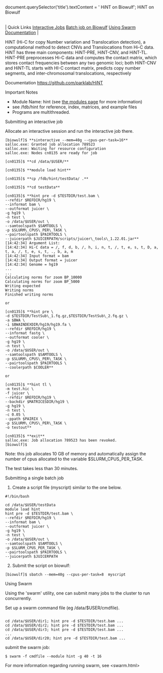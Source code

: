

document.querySelector('title').textContent = ' HiNT on Biowulf';
 HiNT on Biowulf


|  |
| --- |
| 
Quick Links
[Interactive Jobs](#int)
[Batch job on Biowulf](#batch)
[Using Swarm](#swarm)
[Documentation](#doc)
 |


HiNT (Hi-C for copy Number variation and Translocation detection), a computational method to detect CNVs and Translocations from Hi-C data. HiNT has three main components: HiNT-PRE, HiNT-CNV, and HiNT-TL. HiNT-PRE preprocesses Hi-C data and computes the contact matrix, which stores contact frequencies between any two genomic loci; both HiNT-CNV and HiNT-TL starts with HI-C contact matrix, predicts copy number segments, and inter-chromosomal translocations, respectively



Documentation
<https://github.com/parklab/HiNT>


Important Notes
* Module Name: hint (see [the modules page](/apps/modules.html) for more information)
* see /fdb/hint for reference, index, matrices, and example files
* Programs are multithreaded.


Submitting an interactive job

Allocate an interactive session and run the interactive job there.



```
[biowulf]$ **sinteractive --mem=40g --cpus-per-task=16**
salloc.exe: Granted job allocation 789523
salloc.exe: Waiting for resource configuration
salloc.exe: Nodes cn0135 are ready for job

[cn0135]$ **cd /data/$USER/**

[cn0135]$ **module load hint**

[cn0135]$ **cp /fdb/hint/testData/ .** 

[cn0135]$ **cd testData**

[cn0135]$ **hint pre -d $TESTDIR/test.bam \
--refdir $REFDIR/hg19 \
--informat bam \
--outformat juicer \
-g hg19 \
-n test \
-o /data/$USER/out \
--samtoolspath $SAMTOOLS \
-p $SLURM\_CPUS\_PER\_TASK \
--pairtoolspath $PAIRTOOLS \
--juicerpath $JUICERPATH/scripts/juicer\_tools\_1.22.01.jar**
[14:42:34] Argument List:
[14:42:34] Hi-C data = /, f, d, b, /, h, i, n, t, /, t, e, s, t, D, a, t, a, /, t, e, s, t, ., b, a, m
[14:42:34] Input format = bam
[14:42:34] Output format = juicer
[14:42:34] Genome = hg19
...
...
Calculating norms for zoom BP_10000
Calculating norms for zoom BP_5000
Writing expected
Writing norms
Finished writing norms

or

[cn0135]$ **hint pre \
-d $TESTDIR/TestSub\_1.fq.gz,$TESTDIR/TestSub\_2.fq.gz \
-a $BWA \
-i $BWAINDEXDIR/hg19/hg19.fa \
--refdir $REFDIR/hg19 \
--informat fastq \
--outformat cooler \
-g hg19 \
-n test \
-o /data/$USER/out \
--samtoolspath $SAMTOOLS \
-p $SLURM\_CPUS\_PER\_TASK \
--pairtoolspath $PAIRTOOLS \
--coolerpath $COOLER**

or

[cn0135]$ **hint tl \
-m test.hic \
-f juicer \
--refdir $REFDIR/hg19 \
--backdir $MATRICESDIR/hg19 \
-g hg19 \
-n test \
-c 0.05 \
--ppath $PAIRIX \
-p $SLURM\_CPUS\_PER\_TASK \
-o testout**

[cn0135]$ **exit**
salloc.exe: Job allocation 789523 has been revoked.
[biowulf]$
```


Note: this job allocates 10 GB of memory and automatically assign the number of cpus allocated to the variable $SLURM\_CPUS\_PER\_TASK. 

The test takes less than 30 minutes.



Submitting a single batch job
1. Create a script file (myscript) similar to the one below.

 

```
#!/bin/bash 

cd /data/$USER/testData
module load hint
hint pre -d $TESTDIR/test.bam \
--refdir $REFDIR/hg19 \
--informat bam \
--outformat juicer \
-g hg19 \
-n test \
-o /data/$USER/out \
--samtoolspath $SAMTOOLS \
-p $SLURM_CPUS_PER_TASK \
--pairtoolspath $PAIRTOOLS \
--juicerpath $JUICERPATH
```

2. Submit the script on biowulf: 
 
 
```
[biowulf]$ sbatch --mem=40g --cpus-per-task=8  myscript
```



Using Swarm

Using the 'swarm' utility, one can submit many jobs to the cluster to run concurrently. 


Set up a swarm command file (eg /data/$USER/cmdfile). 



```

cd /data/$USER/dir1; hint pre -d $TESTDIR/test.bam ...
cd /data/$USER/dir2; hint pre -d $TESTDIR/test.bam ...
cd /data/$USER/dir3; hint pre -d $TESTDIR/test.bam ...
...
cd /data/$USER/dir20; hint pre -d $TESTDIR/test.bam ...

```


 submit the swarm job:
 
```
$ swarm -f cmdfile --module hint -g 40 -t 16
```

For more information regarding running swarm, see <swarm.html>



















